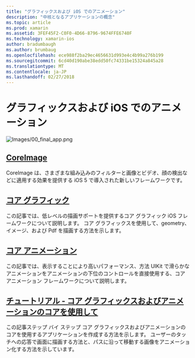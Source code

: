 ```yaml
---
title: "グラフィックスおよび iOS でのアニメーション"
description: "中核となるアプリケーションの概念"
ms.topic: article
ms.prod: xamarin
ms.assetid: 3FEF45F2-C0F0-4D66-8796-9674FFE6740F
ms.technology: xamarin-ios
author: bradumbaugh
ms.author: brumbaug
ms.openlocfilehash: ece988f2ba29ec4656631d993e4c4b99a276b199
ms.sourcegitcommit: 6cd40d190abe38edd50fc74331be15324a845a28
ms.translationtype: MT
ms.contentlocale: ja-JP
ms.lasthandoff: 02/27/2018
---
```

# <a name="graphics-and-animation-in-ios"></a>グラフィックスおよび iOS でのアニメーション

![Images/00_final_app.png](images/00-final-app.png "実行のサンプル アプリ") 


##  <a name="coreimageiosplatformgraphics-animation-iosintroduction-to-coreimagemd"></a>[CoreImage](~/ios/platform/graphics-animation-ios/introduction-to-coreimage.md)

CoreImage は、さまざまな組み込みのフィルターと画像とビデオ、顔の検出などに適用する効果を提供する iOS 5 で導入された新しいフレームワークです。

##  <a name="core-graphicsiosplatformgraphics-animation-ioscore-graphicsmd"></a>[コア グラフィック](~/ios/platform/graphics-animation-ios/core-graphics.md)

この記事では、低レベルの描画サポートを提供するコア グラフィック iOS フレームワークについて説明します。 コア グラフィックスを使用して、geometry、イメージ、および Pdf を描画する方法を示します。

##  <a name="core-animationiosplatformgraphics-animation-ioscore-animationmd"></a>[コア アニメーション](~/ios/platform/graphics-animation-ios/core-animation.md)

この記事では、表示することにより高いパフォーマンス、方法 UIKit で滑らかなアニメーションをアニメーションの下位のコントロールを直接使用する、コア アニメーション フレームワークについて説明します。

##  <a name="walkthrough---using-core-graphics-and-core-animationiosplatformgraphics-animation-iosgraphics-animation-walkthroughmd"></a>[チュートリアル - コア グラフィックスおよびアニメーションのコアを使用して](~/ios/platform/graphics-animation-ios/graphics-animation-walkthrough.md)

この記事ステップ バイ ステップ コア グラフィックスおよびアニメーションのコアを使用するアプリケーションを作成する方法を示します。 ユーザーのタッチへの応答で画面に描画する方法と、パスに沿って移動する画像をアニメーション化する方法を示しています。



